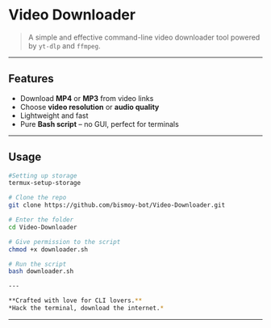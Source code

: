 # Video Downloader



> A simple and effective command-line video downloader tool powered by `yt-dlp` and `ffmpeg`.


---

## Features
- Download **MP4** or **MP3** from video links
- Choose **video resolution** or **audio quality**
- Lightweight and fast
- Pure **Bash script** – no GUI, perfect for terminals

---

## Usage

```bash
#Setting up storage
termux-setup-storage

# Clone the repo
git clone https://github.com/bismoy-bot/Video-Downloader.git

# Enter the folder
cd Video-Downloader

# Give permission to the script
chmod +x downloader.sh

# Run the script
bash downloader.sh

---

**Crafted with love for CLI lovers.**  
*Hack the terminal, download the internet.*
```

---
